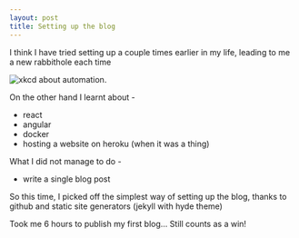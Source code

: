 ```yaml
---
layout: post
title: Setting up the blog
---
```


I think I have tried setting up a couple times earlier in my life, leading to me a new rabbithole each time

![xkcd about automation](https://imgs.xkcd.com/comics/automation.png "Setting up a blog instead of automation").


On the other hand I learnt about - 
 - react
 - angular
 - docker
 - hosting a website on heroku (when it was a thing)

What I did not manage to do - 
 - write a single blog post

So this time, I picked off the simplest way of setting up the blog, thanks to github and static site generators (jekyll with hyde theme)

Took me 6 hours to publish my first blog... Still counts as a win!